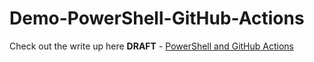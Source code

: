 # Demo-PowerShell-GitHub-Actions

Check out the write up here **DRAFT** - [PowerShell and GitHub Actions](https://github.com/dfinke/dfinke.github.io/blob/master/_drafts/2018-12-20-PowerShell-and-GitHub-Actions.md)
